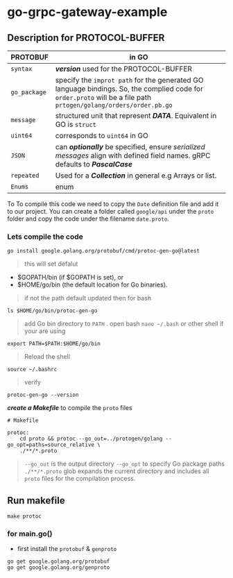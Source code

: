 # go-grpc-gateway-example


## Description for PROTOCOL-BUFFER
| PROTOBUF | in GO |
| --- | ---|
|  `syntax`  | ***version*** used for the PROTOCOL-BUFFER|
|  `go_package` | specify the `improt path` for the generated GO language bindings. So, the complied code for `order.proto` will be a file path `prtogen/golang/orders/order.pb.go`|
|  `message` | structured unit that represent ***DATA***. Equivalent in GO is `struct` |
|  `uint64` | corresponds to `uint64` in GO |
|  `JSON`  | can ***optionally*** be specified, ensure _serialized messages_ align with defined field names. gRPC defaults to ***PascalCase*** |
|  `repeated` | Used for a ***Collection*** in general e.g Arrays or list.
|  `Enums` | enum |


To To compile this code we need to copy the `Date` definition file and add it to our project. You can create a folder called `google/api` under the `proto` folder and copy the code under the filename `date.proto`.

### Lets compile the code 

```
go install google.golang.org/protobuf/cmd/protoc-gen-go@latest
```
> this will set defalut

- $GOPATH/bin (if $GOPATH is set), or
- $HOME/go/bin (the default location for Go binaries).

> if not the path default updated then for bash 
```
ls $HOME/go/bin/protoc-gen-go
```

> add Go bin directory to `PATH` . open bash `nano ~/.bash` or other shell if your are using

```
export PATH=$PATH:$HOME/go/bin 

```
> Reload the shell

``` 
source ~/.bashrc 

```

> verify 

```
protoc-gen-go --version

```

***create a Makefile*** to compile the `proto` files
```
# Makefile

protoc:
	cd proto && protoc --go_out=../protogen/golang --go_opt=paths=source_relative \
	./**/*.proto
```


> `--go_out` is the output directory
> `--go_opt`  to specify Go package paths
> `./**/*.proto` glob expands the current directory and includes all `proto` files for the compilation process.

## Run makefile 

```
make protoc 
```


### for main.go()

- first install the `protobuf` & `genproto`

```
go get google.golang.org/protobuf 
go get google.golang.org/genproto 

```

